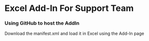 # **Excel Add-In For Support Team**

### Using GitHub to host the AddIn

Download the manifest.xml and load it in Excel using the Add-In page

